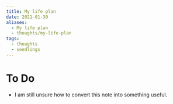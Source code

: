```yaml
---
title: My life plan
date: 2021-01-30
aliases:
  - My life plan
  - thoughts/my-life-plan
tags:
  - thoughts
  - seedlings
---
```

# To Do

- I am still unsure how to convert this note into something useful.